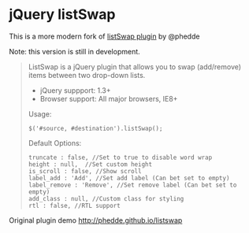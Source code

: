 jQuery listSwap
===============

This is a more modern fork of [listSwap plugin](https://github.com/phedde/listSwap) by @phedde

Note: this version is still in development.

> ListSwap is a jQuery plugin that allows you to swap (add/remove) items between two drop-down lists.
>
>	- jQuery suppport: 1.3+
>	- Browser support: All major browsers, IE8+
>
> Usage:
>
>	`$('#source, #destination').listSwap();`
>
> Default Options:
>   ```
>	truncate : false, //Set to true to disable word wrap
>	height : null,	//Set custom height
>	is_scroll : false, //Show scroll
>	label_add : 'Add', //Set add label (Can bet set to empty)
>	label_remove : 'Remove', //Set remove label (Can bet set to empty)
>	add_class : null, //Custom class for styling
>	rtl : false, //RTL support
>   ```

Original plugin demo http://phedde.github.io/listswap
